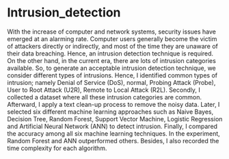 # Intrusion_detection

With the increase of computer and network systems, security issues have emerged at an alarming rate. Computer users generally become the victim of attackers directly or indirectly, and most of the time they are unaware of their data breaching. Hence, an intrusion detection technique is required. On the other hand, in the current era, there are lots of intrusion categories available. So, to generate an acceptable intrusion detection technique, we consider different types of intrusions. Hence, I identified common types of intrusion; namely Denial of Service (DoS), normal, Probing Attack (Probe),	User to Root Attack (U2R), Remote to Local Attack (R2L). Secondly, I collected a dataset where all these intrusion categories are common. Afterward, I apply a text clean-up process to remove the noisy data. Later, I selected six different machine learning approaches such as Naive Bayes, Decision Tree, Random Forest, Support Vector Machine, Logistic Regression and Artificial Neural Network (ANN) to detect intrusion. Finally, I compared the accuracy among all six machine learning techniques. In the experiment, Random Forest and ANN outperformed others. Besides, I also recorded the time complexity for each algorithm.
